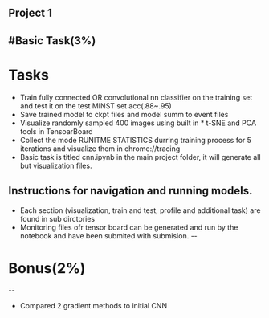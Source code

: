 ## Project 1 
#Basic Task(3%)
--
# Tasks
* Train fully connected OR convolutional nn classifier on the training set and test it on the test MINST set acc(.88~.95)
* Save trained model to ckpt files and model summ to event files
* Visualize randomly sampled 400 images using built in
		* t-SNE and PCA tools in TensoarBoard
* Collect the mode RUNITME STATISTICS durring training process for 5 iterations and visualize them in chrome://tracing
* Basic task is titled cnn.ipynb in the main project folder, it will generate all but visualization files. 

## Instructions for navigation and running models.
* Each section (visualization, train and test, profile and additional task) are found in sub dirctories
* Monitoring files ofr tensor board can be generated and run by the notebook and have been submited with submision.
--
# Bonus(2%)
--
* Compared 2 gradient methods to initial CNN

